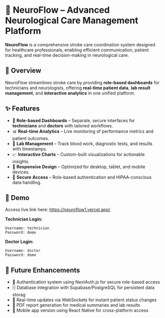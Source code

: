 # 🧠 NeuroFlow – Advanced Neurological Care Management Platform

**NeuroFlow** is a comprehensive stroke care coordination system designed for healthcare professionals, enabling efficient communication, patient tracking, and real-time decision-making in neurological care.

## 🚀 Overview

NeuroFlow streamlines stroke care by providing **role-based dashboards** for technicians and neurologists, offering **real-time patient data**, **lab result management**, and **interactive analytics** in one unified platform.

## ✨ Features

* 🏥 **Role-based Dashboards** – Separate, secure interfaces for **technicians** and **doctors** with tailored workflows.
* 📊 **Real-time Analytics** – Live monitoring of performance metrics and patient outcomes.
* 🧪 **Lab Management** – Track blood work, diagnostic tests, and results with timestamps.
* 📈 **Interactive Charts** – Custom-built visualizations for actionable insights.
* 📱 **Responsive Design** – Optimized for desktop, tablet, and mobile devices.
* 🔐 **Secure Access** – Role-based authentication and HIPAA-conscious data handling.

## 🎥 Demo
Access live link here: https://neuroflow1.vercel.app/

**Technician Login:**

```
Username: technician  
Password: demo
```

**Doctor Login:**

```
Username: doctor  
Password: demo
```

## 🚀 Future Enhancements

* 🔐 Authentication system using NextAuth.js for secure role-based access
* 🗄 Database integration with Supabase/PostgreSQL for persistent data storag
* 📡 Real-time updates via WebSockets for instant patient status changes
* 📄 PDF report generation for medical summaries and lab results
* 📱 Mobile app version using React Native for cross-platform access

